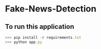 # Fake-News-Detection

## To run this application

```js
>>> pip install -r requirements.txt
>>> python app.py
```

